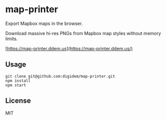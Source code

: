 # map-printer

Export Mapbox maps in the browser.

Download massive hi-res PNGs from Mapbox map styles without memory limits.

[https://map-printer.ddem.us](https://map-printer.ddem.us/)

## Usage

```
git clone git@github.com:digidem/map-printer.git
npm install
npm start
```

## License
MIT
